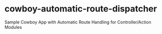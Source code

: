 cowboy-automatic-route-dispatcher
=================================

Sample Cowboy App with Automatic Route Handling for Controller/Action Modules
